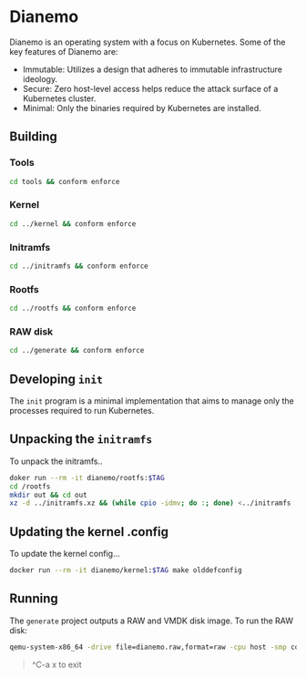 # Dianemo

Dianemo is an operating system with a focus on Kubernetes. Some of the key features of
Dianemo are:

- Immutable: Utilizes a design that adheres to immutable infrastructure
  ideology.
- Secure: Zero host-level access helps reduce the attack surface of a Kubernetes
  cluster.
- Minimal: Only the binaries required by Kubernetes are installed.

## Building

### Tools

```bash
cd tools && conform enforce
```

### Kernel

```bash
cd ../kernel && conform enforce
```

### Initramfs

```bash
cd ../initramfs && conform enforce
```

### Rootfs

```bash
cd ../rootfs && conform enforce
```

### RAW disk

```bash
cd ../generate && conform enforce
```

## Developing `init`

The `init` program is a minimal implementation that aims to manage only the
processes required to run Kubernetes.

## Unpacking the `initramfs`

To unpack the initramfs..

```bash
doker run --rm -it dianemo/rootfs:$TAG
cd /rootfs
mkdir out && cd out
xz -d ../initramfs.xz && (while cpio -idmv; do :; done) <../initramfs
 ```

## Updating the kernel .config

To update the kernel config...

```bash
docker run --rm -it dianemo/kernel:$TAG make olddefconfig
```

## Running

The `generate` project outputs a RAW and VMDK disk image. To run the RAW disk:

```bash
qemu-system-x86_64 -drive file=dianemo.raw,format=raw -cpu host -smp cores=8 -m 4096M -nographic
```

> ^C-a x to exit
